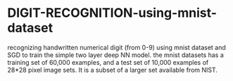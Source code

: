 # DIGIT-RECOGNITION-using-mnist-dataset
recognizing handwritten numerical digit (from 0-9) using mnist dataset and SGD to train the simple two layer deep NN model. 
the mnist datasets has a training set of 60,000 examples, and a test set of 10,000 examples of 28*28 pixel image sets.
It is a subset of a larger set available from NIST.
